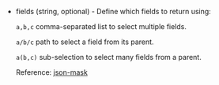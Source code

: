 + fields (string, optional) - Define which fields to return using:

    `a,b,c` comma-separated list to select multiple fields.

    `a/b/c` path to select a field from its parent.

    `a(b,c)` sub-selection to select many fields from a parent.

    Reference: [json-mask](https://github.com/nemtsov/json-mask)
